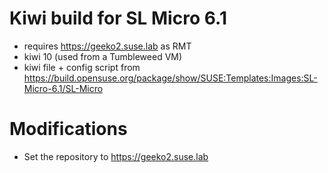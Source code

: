 # Kiwi build for SL Micro 6.1
- requires https://geeko2.suse.lab as RMT
- kiwi 10 (used from a Tumbleweed VM)
- kiwi file + config script from https://build.opensuse.org/package/show/SUSE:Templates:Images:SL-Micro-6.1/SL-Micro

# Modifications
- Set the repository to https://geeko2.suse.lab
